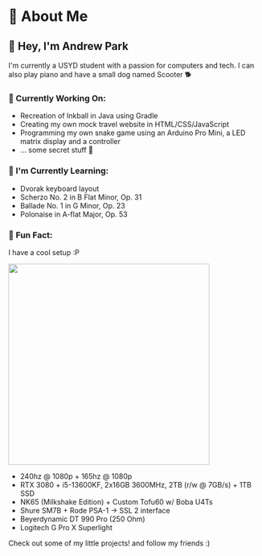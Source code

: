 # 🍒 About Me

## 👋 Hey, I'm Andrew Park

I'm currently a USYD student with a passion for computers and tech. I can also play piano and have a small dog named Scooter 🐕

### 🚀 Currently Working On:
- Recreation of Inkball in Java using Gradle
- Creating my own mock travel website in HTML/CSS/JavaScript
- Programming my own snake game using an Arduino Pro Mini, a LED matrix display and a controller
- ... some secret stuff 👀

### 🌱 I'm Currently Learning:
- Dvorak keyboard layout
- Scherzo No. 2 in B Flat Minor, Op. 31
- Ballade No. 1 in G Minor, Op. 23
- Polonaise in A-flat Major, Op. 53


### 🌟 Fun Fact:
I have a cool setup :P

<img src="https://github.com/user-attachments/assets/def68e5e-1b2a-4a31-b265-12dda5326fa7" width="400"/>

- 240hz @ 1080p + 165hz @ 1080p
- RTX 3080 + i5-13600KF, 2x16GB 3600MHz, 2TB (r/w @ 7GB/s) + 1TB SSD
- NK65 (Milkshake Edition) + Custom Tofu60 w/ Boba U4Ts
- Shure SM7B + Rode PSA-1 → SSL 2 interface
- Beyerdynamic DT 990 Pro (250 Ohm)
- Logitech G Pro X Superlight


Check out some of my little projects! and follow my friends :)
